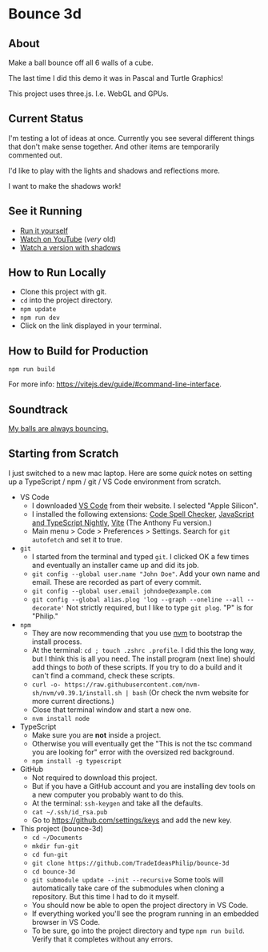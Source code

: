 # Bounce 3d
## About
Make a ball bounce off all 6 walls of a cube.

The last time I did this demo it was in Pascal and Turtle Graphics!

This project uses three.js.
I.e. WebGL and GPUs.

## Current Status
I'm testing a lot of ideas at once.
Currently you see several different things that don't make sense together.
And other items are temporarily commented out.

I'd like to play with the lights and shadows and reflections more.

I want to make the shadows work!

## See it Running
* [Run it yourself](https://tradeideasphilip.github.io/bounce-3d/)
* [Watch on YouTube](https://youtu.be/OEnWbJ4_FKY) (_very_ old)
* [Watch a version with shadows](https://youtu.be/eXZiy4KwqwY)

## How to Run Locally
* Clone this project with git.
* `cd` into the project directory.
* `npm update`
* `npm run dev`
* Click on the link displayed in your terminal.
## How to Build for Production
`npm run build`

For more info:  https://vitejs.dev/guide/#command-line-interface.

## Soundtrack
[My balls are always bouncing.](https://www.youtube.com/watch?v=xPlqLHcphyw)

## Starting from Scratch
I just switched to a new mac laptop.
Here are some _quick_ notes on setting up a TypeScript / npm / git / VS Code environment from scratch.

* VS Code
  * I downloaded [VS Code](https://code.visualstudio.com/download) from their website.  I selected "Apple Silicon".
  * I installed the following extensions: [Code Spell Checker](https://marketplace.visualstudio.com/items?itemName=streetsidesoftware.code-spell-checker), [JavaScript and TypeScript Nightly](https://marketplace.visualstudio.com/items?itemName=ms-vscode.vscode-typescript-next), [Vite](https://marketplace.visualstudio.com/items?itemName=antfu.vite) (The Anthony Fu version.)
  * Main menu > Code > Preferences > Settings.  Search for `git autofetch` and set it to true.
* `git`
  * I started from the terminal and typed `git`.  I clicked OK a few times and eventually an installer came up and did its job.
  * `git config --global user.name "John Doe"`. Add your own name and email.  These are recorded as part of every commit.
  * `git config --global user.email johndoe@example.com`
  * `git config --global alias.plog 'log --graph --oneline --all --decorate'` Not strictly required, but I like to type `git plog`.  "P" is for "Philip."
* `npm`
  * They are now recommending that you use [nvm](https://github.com/nvm-sh/nvm#installing-and-updating) to bootstrap the install process.
  * At the terminal: `cd ; touch .zshrc .profile`. I did this the long way, but I think this is all you need. The install program (next line) should add things to _both_ of these scripts.  If you try to do a build and it can't find a command, check these scripts.
  * `curl -o- https://raw.githubusercontent.com/nvm-sh/nvm/v0.39.1/install.sh | bash` (Or check the nvm website for more current directions.)
  * Close that terminal window and start a new one.
  * `nvm install node`
* TypeScript
  * Make sure you are __not__ inside a project.  
  * Otherwise you will eventually get the "This is not the tsc command you are looking for" error with the oversized red background.
  * `npm install -g typescript`
* GitHub
  * Not required to download this project.
  * But if you have a GitHub account and you are installing dev tools on a new computer you probably want to do this.
  * At the terminal:  `ssh-keygen` and take all the defaults.
  * `cat ~/.ssh/id_rsa.pub`
  * Go to https://github.com/settings/keys and add the new key.
* This project (bounce-3d)
  * `cd ~/Documents`
  * `mkdir fun-git`
  * `cd fun-git`
  * `git clone https://github.com/TradeIdeasPhilip/bounce-3d`
  * `cd bounce-3d`
  * `git submodule update --init --recursive` Some tools will automatically take care of the submodules when cloning a repository.  But this time I had to do it myself.
  * You should now be able to open the project directory in VS Code.
  * If everything worked you'll see the program running in an embedded browser in VS Code.
  * To be sure, go into the project directory and type `npm run build`.  Verify that it completes without any errors.
